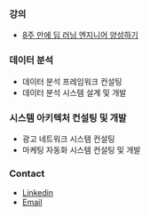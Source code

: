### 강의
- [8주 만에 딥 러닝 엔지니어 양성하기](http://8wk-dl.dano.ai/)

### 데이터 분석
- 데이터 분석 프레임워크 컨설팅
- 데이터 분석 시스템 설계 및 개발

### 시스템 아키텍처 컨설팅 및 개발
- 광고 네트워크 시스템 컨설팅
- 마케팅 자동화 시스템 컨설팅 및 개발

### Contact
- [Linkedin](https://www.linkedin.com/in/danolee/)
- [Email](mailto:dano@dano.ai)